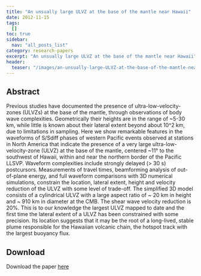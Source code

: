 ```yaml
---
title: "An unsually large ULVZ at the base of the mantle near Hawaii"
date: 2012-11-15
tags:
  []
toc: true
sidebar:
  nav: "all_posts_list"
category: research-papers
excerpt: "An unsually large ULVZ at the base of the mantle near Hawaii"
header:
  teaser: "/images/an-unsually-large-ULVZ-at-the-base-of-the-mantle-near-hawaii/Cottaar_Rom_2012.jpg"
---
```


## Abstract 
Previous studies have documented the presence of ultra-low-velocity-zones (ULVZs) at the base of the mantle, through observations of body wave complexities. Geometrically their heights are in the range of ~5-30 km, while little is known about their lateral extent beyond about 10^2 km, due to limitations in sampling. Here we show remarkable features in the waveforms of S/Sdiff phases of western Pacific events observed at stations in North America that indicate the presence of a very large ultra-low-velocity-zone (ULVZ) at the base of the mantle, centered ~11° to the southwest of Hawaii, within and near the northern border of the Pacific LLSVP. Waveform complexities include strongly delayed (> 30 s) postcursors. Measurements of travel times, beamforming analysis of out-of-plane energy, and full waveform comparisons with 3D numerical simulations, constrain the location, lateral extent, height and velocity reduction of the ULVZ with some level of trade-off. The simplified 3D model consists of a cylindrical ULVZ with a large aspect ratio of ~ 20 km in height and ~ 910 km in diameter at the CMB. The shear wave velocity reduction is 20%. This is to our knowledge the largest ULVZ mapped to date and the first time the lateral extent of a ULVZ has been constrained with some precision. Its location suggests that it may be the root of a long-lived, stable plume responsible for the Hawaiian volcanic chain, the hotspot track with the largest buoyancy flux.

## Download
Download the paper <a href="https://www.sciencedirect.com/science/article/abs/pii/S0012821X12005006" class="btn btn--success">here</a>

